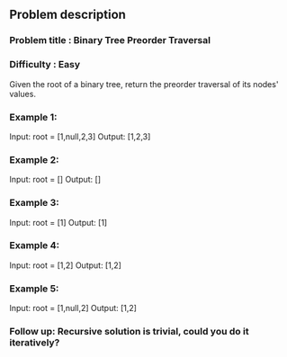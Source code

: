 ## Problem description
### Problem title : Binary Tree Preorder Traversal
### Difficulty : Easy

Given the root of a binary tree, return the preorder traversal of its nodes' values.

 

### Example 1:

Input: root = [1,null,2,3]
Output: [1,2,3]

### Example 2:

Input: root = []
Output: []

### Example 3:

Input: root = [1]
Output: [1]

### Example 4:

Input: root = [1,2]
Output: [1,2]

### Example 5:

Input: root = [1,null,2]
Output: [1,2]

### Follow up: Recursive solution is trivial, could you do it iteratively?